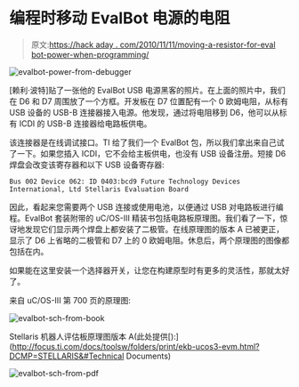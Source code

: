 # 编程时移动 EvalBot 电源的电阻

> 原文:[https://hack aday . com/2010/11/11/moving-a-resistor-for-eval bot-power-when-programming/](https://hackaday.com/2010/11/11/moving-a-resistor-for-evalbot-power-when-programming/)

![](../Images/c118e33547a769db72f91fc8bd067348.png "evalbot-power-from-debugger")

[赖利·波特]贴了一张他的 EvalBot USB 电源黑客的照片。在上面的照片中，我们在 D6 和 D7 周围放了一个方框。开发板在 D7 位置配有一个 0 欧姆电阻，从标有 USB 设备的 USB-B 连接器接入电源。他发现，通过将电阻移到 D6，他可以从标有 ICDI 的 USB-B 连接器给电路板供电。

该连接器是在线调试接口。TI 给了我们一个 EvalBot 包，所以我们拿出来自己试了一下。如果您插入 ICDI，它不会给主板供电，也没有 USB 设备注册。短接 D6 焊盘会改变该寄存器和以下 USB 设备寄存器:

```
Bus 002 Device 062: ID 0403:bcd9 Future Technology Devices International, Ltd Stellaris Evaluation Board
```

因此，看起来您需要两个 USB 连接或使用电池，以便通过 USB 对电路板进行编程。EvalBot 套装附带的 uC/OS-III 精装书包括电路板原理图。我们看了一下，惊讶地发现它们显示两个焊盘上都安装了二极管。在线原理图的版本 A 已被更正，显示了 D6 上省略的二极管和 D7 上的 0 欧姆电阻。休息后，两个原理图的图像都包括在内。

如果能在这里安装一个选择器开关，让您在构建原型时有更多的灵活性，那就太好了。

来自 uC/OS-III 第 700 页的原理图:

![](../Images/98b5b39ef507a88eed52ab464811175e.png "evalbot-sch-from-book")

Stellaris 机器人评估板原理图版本 A(此处提供[):](http://focus.ti.com/docs/toolsw/folders/print/ekb-ucos3-evm.html?DCMP=STELLARIS&#Technical Documents)

![](../Images/f58914845500673596c4b40067fb03c8.png "evalbot-sch-from-pdf")